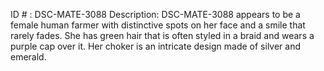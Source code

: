 ID # : DSC-MATE-3088
Description: DSC-MATE-3088 appears to be a female human farmer with distinctive spots on her face and a smile that rarely fades. She has green hair that is often styled in a braid and wears a purple cap over it. Her choker is an intricate design made of silver and emerald.